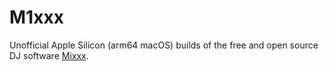 # M1xxx

Unofficial Apple Silicon (arm64 macOS) builds of the free and open source DJ software [Mixxx](https://mixxx.org/).
